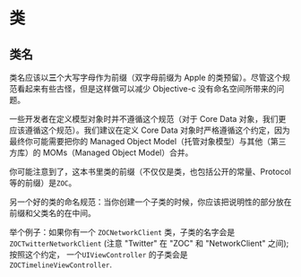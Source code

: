 #  类 

##  类名
 
类名应该以**三**个大写字母作为前缀（双字母前缀为 Apple 的类预留）。尽管这个规范看起来有些古怪，但是这样做可以减少 Objective-c 没有命名空间所带来的问题。

一些开发者在定义模型对象时并不遵循这个规范（对于 Core Data 对象，我们更应该遵循这个规范）。我们建议在定义 Core Data 对象时严格遵循这个约定，因为最终你可能需要把你的 Managed Object Model（托管对象模型）与其他（第三方库）的 MOMs（Managed Object Model）合并。

你可能注意到了，这本书里类的前缀（不仅仅是类，也包括公开的常量、Protocol 等的前缀）是`ZOC`。

另一个好的类的命名规范：当你创建一个子类的时候，你应该把说明性的部分放在前缀和父类名的在中间。

举个例子：如果你有一个 `ZOCNetworkClient` 类，子类的名字会是`ZOCTwitterNetworkClient` (注意 "Twitter" 在 "ZOC" 和 "NetworkClient" 之间); 按照这个约定， 一个`UIViewController` 的子类会是 `ZOCTimelineViewController`.
